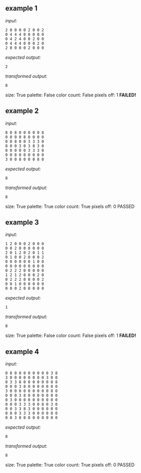 
## example 1
*input:*
```
2 0 0 0 0 2 0 0 2
0 4 4 4 0 0 0 0 0
0 4 2 4 0 0 2 0 0
0 4 4 4 0 0 0 2 0
2 0 0 0 0 2 0 0 0
```
*expected output:*
```
2
```
*transformed output:*
```
8
```
size: True
palette: False
color count: False
pixels off: 1
**FAILED!**

## example 2
*input:*
```
8 0 8 0 0 0 0 0 8
0 0 0 0 8 0 0 0 0
0 0 8 0 0 3 3 3 0
8 0 0 3 0 3 8 3 0
0 0 0 0 0 3 3 3 0
0 0 8 0 0 0 0 0 0
3 0 0 8 0 0 0 8 0
```
*expected output:*
```
8
```
*transformed output:*
```
8
```
size: True
palette: True
color count: True
pixels off: 0
PASSED

## example 3
*input:*
```
1 2 0 0 0 2 0 0 0
0 0 2 0 0 0 0 0 0
2 0 1 2 0 2 0 1 1
0 1 0 0 2 0 0 0 2
0 0 0 0 0 0 1 0 0
0 0 0 0 0 0 0 0 0
0 2 2 2 0 0 0 0 0
1 2 1 2 0 0 0 2 0
0 2 2 2 0 0 0 0 2
0 0 1 0 0 0 0 0 0
0 0 0 2 0 0 0 0 0
```
*expected output:*
```
1
```
*transformed output:*
```
8
```
size: True
palette: False
color count: False
pixels off: 1
**FAILED!**

## example 4
*input:*
```
0 8 0 0 0 0 0 0 0 0 3 8
3 0 0 0 0 0 0 8 0 3 0 0
0 3 3 8 0 0 0 0 0 0 0 8
0 0 0 3 8 0 0 0 0 0 0 0
3 0 0 0 0 0 0 0 0 0 8 0
0 0 0 3 8 0 0 0 0 0 0 0
0 3 0 0 0 0 0 0 0 0 0 0
0 0 0 3 3 3 0 0 8 0 3 0
0 0 3 3 8 3 0 0 0 0 0 0
0 0 0 3 3 3 0 0 0 0 0 0
0 0 3 0 0 0 0 0 0 0 0 0
```
*expected output:*
```
8
```
*transformed output:*
```
8
```
size: True
palette: True
color count: True
pixels off: 0
PASSED
